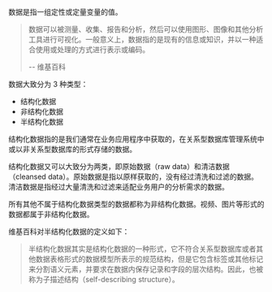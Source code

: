 数据是指一组定性或定量变量的值。

> 数据可以被测量、收集、报告和分析，然后可以使用图形、图像和其他分析工具进行可视化。一般意义上，数据指的是现有的信息或知识，并以一种适合使用或处理的方式进行表示或编码。
>
> -- 维基百科

数据大致分为 3 种类型：

- 结构化数据
- 非结构化数据
- 半结构化数据

结构化数据指的是我们通常在业务应用程序中获取的，在关系型数据库管理系统中或以非关系型数据库的形式存储的数据。

结构化数据又可以大致分为两类，即原始数据（raw data）和清洁数据（cleansed data）。原始数据是指以原样获取的，没有经过清洗和过滤的数据。清洁数据是指经过大量清洗和过滤来适配业务用户的分析需求的数据。

所有其他不属于结构化数据类型的数据都称为非结构化数据。视频、图片等形式的数据都属于非结构化数据。

维基百科对半结构化数据的定义如下：

> 半结构化数据其实是结构化数据的一种形式，它不符合关系型数据库或者其他数据表格形式的数据模型所表示的规范结构，但是它包含标签或其他标记来分割语义元素，并要求在数据内保存记录和字段的层次结构。因此，也被称为子描述结构（self-describing structure）。

